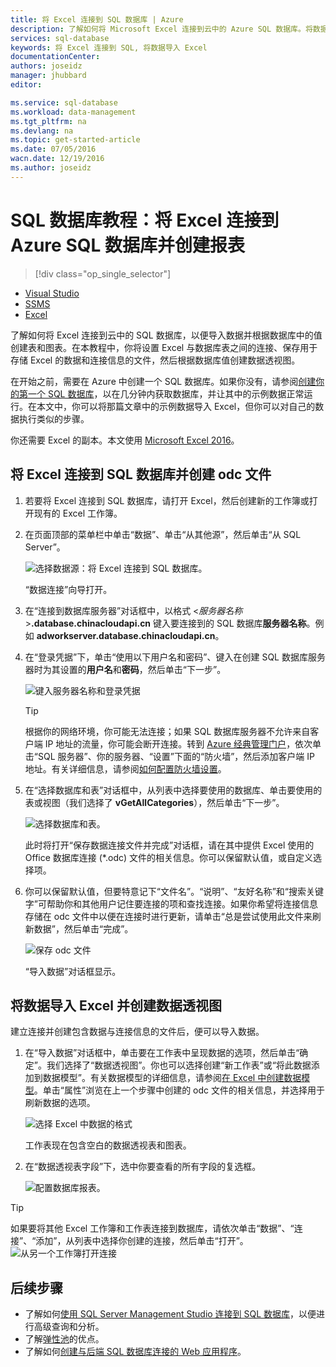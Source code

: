 ```yaml
---
title: 将 Excel 连接到 SQL 数据库 | Azure
description: 了解如何将 Microsoft Excel 连接到云中的 Azure SQL 数据库。将数据导入 Excel 以进行报告和数据探索。
services: sql-database
keywords: 将 Excel 连接到 SQL, 将数据导入 Excel
documentationCenter: 
authors: joseidz
manager: jhubbard
editor: 

ms.service: sql-database
ms.workload: data-management
ms.tgt_pltfrm: na
ms.devlang: na
ms.topic: get-started-article
ms.date: 07/05/2016
wacn.date: 12/19/2016
ms.author: joseidz
---
```


# SQL 数据库教程：将 Excel 连接到 Azure SQL 数据库并创建报表

> [!div class="op_single_selector"]
- [Visual Studio](./sql-database-connect-query.md)
- [SSMS](./sql-database-connect-query-ssms.md)
- [Excel](./sql-database-connect-excel.md)

了解如何将 Excel 连接到云中的 SQL 数据库，以便导入数据并根据数据库中的值创建表和图表。在本教程中，你将设置 Excel 与数据库表之间的连接、保存用于存储 Excel 的数据和连接信息的文件，然后根据数据库值创建数据透视图。

在开始之前，需要在 Azure 中创建一个 SQL 数据库。如果你没有，请参阅[创建你的第一个 SQL 数据库](./sql-database-get-started.md)，以在几分钟内获取数据库，并让其中的示例数据正常运行。在本文中，你可以将那篇文章中的示例数据导入 Excel，但你可以对自己的数据执行类似的步骤。

你还需要 Excel 的副本。本文使用 [Microsoft Excel 2016](https://products.office.com/zh-cn/)。

## 将 Excel 连接到 SQL 数据库并创建 odc 文件

1. 若要将 Excel 连接到 SQL 数据库，请打开 Excel，然后创建新的工作簿或打开现有的 Excel 工作簿。

2. 在页面顶部的菜单栏中单击“数据”、单击“从其他源”，然后单击“从 SQL Server”。

    ![选择数据源：将 Excel 连接到 SQL 数据库。](./media/sql-database-connect-excel/excel_data_source.png)

    “数据连接”向导打开。

3. 在“连接到数据库服务器”对话框中，以格式 <*服务器名称*>**.database.chinacloudapi.cn** 键入要连接到的 SQL 数据库**服务器名称**。例如 **adworkserver.database.chinacloudapi.cn**。

4. 在“登录凭据”下，单击“使用以下用户名和密码”、键入在创建 SQL 数据库服务器时为其设置的**用户名**和**密码**，然后单击“下一步”。

    ![键入服务器名称和登录凭据](./media/sql-database-connect-excel/connect-to-server.png)

    > [!TIP]
    > 根据你的网络环境，你可能无法连接；如果 SQL 数据库服务器不允许来自客户端 IP 地址的流量，你可能会断开连接。转到 [Azure 经典管理门户](https://manage.windowsazure.cn)，依次单击“SQL 服务器”、你的服务器、“设置”下面的“防火墙”，然后添加客户端 IP 地址。有关详细信息，请参阅[如何配置防火墙设置](./sql-database-configure-firewall-settings-powershell.md)。

5. 在“选择数据库和表”对话框中，从列表中选择要使用的数据库、单击要使用的表或视图（我们选择了 **vGetAllCategories**），然后单击“下一步”。

    ![选择数据库和表。](./media/sql-database-connect-excel/select-database-and-table.png)

    此时将打开“保存数据连接文件并完成”对话框，请在其中提供 Excel 使用的 Office 数据库连接 (*.odc) 文件的相关信息。你可以保留默认值，或自定义选择项。

6. 你可以保留默认值，但要特意记下“文件名”。“说明”、“友好名称”和“搜索关键字”可帮助你和其他用户记住要连接的项和查找连接。如果你希望将连接信息存储在 odc 文件中以便在连接时进行更新，请单击“总是尝试使用此文件来刷新数据”，然后单击“完成”。

    ![保存 odc 文件](./media/sql-database-connect-excel/save-odc-file.png)

    “导入数据”对话框显示。

## 将数据导入 Excel 并创建数据透视图
建立连接并创建包含数据与连接信息的文件后，便可以导入数据。

1. 在“导入数据”对话框中，单击要在工作表中呈现数据的选项，然后单击“确定”。我们选择了“数据透视图”。你也可以选择创建“新工作表”或“将此数据添加到数据模型”。有关数据模型的详细信息，请参阅[在 Excel 中创建数据模型](https://support.office.com/article/Create-a-Data-Model-in-Excel-87E7A54C-87DC-488E-9410-5C75DBCB0F7B)。单击“属性”浏览在上一个步骤中创建的 odc 文件的相关信息，并选择用于刷新数据的选项。

    ![选择 Excel 中数据的格式](./media/sql-database-connect-excel/import-data.png)

    工作表现在包含空白的数据透视表和图表。

8. 在“数据透视表字段”下，选中你要查看的所有字段的复选框。

    ![配置数据库报表。](./media/sql-database-connect-excel/power-pivot-results.png)

> [!TIP]
> 如果要将其他 Excel 工作簿和工作表连接到数据库，请依次单击“数据”、“连接”、“添加”，从列表中选择你创建的连接，然后单击“打开”。
> ![从另一个工作簿打开连接](./media/sql-database-connect-excel/open-from-another-workbook.png)

## 后续步骤

- 了解如何[使用 SQL Server Management Studio 连接到 SQL 数据库](./sql-database-connect-query-ssms.md)，以便进行高级查询和分析。
- 了解[弹性池](./sql-database-elastic-pool.md)的优点。
- 了解如何[创建与后端 SQL 数据库连接的 Web 应用程序](../app-service-web/web-sites-dotnet-deploy-aspnet-mvc-app-membership-oauth-sql-database.md)。

<!---HONumber=Mooncake_Quality_Review_1202_2016-->